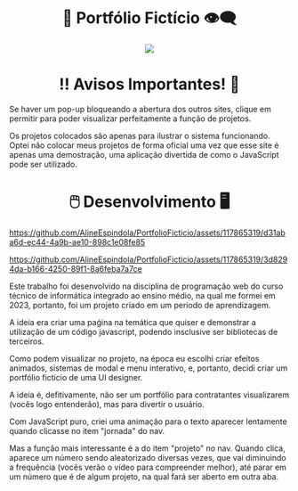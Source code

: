 <div align="center">
  <h1>🔳 Portfólio Fictício 👁️‍🗨️</h1>
  <img src="https://github.com/AlineEspindola/PortfolioFicticio/assets/117865319/609a9db4-4f1a-4292-b514-f51cb60d39cd" />
</div>

<div align="center">
  <h1>‼️ Avisos Importantes! 📢</h1>
</div>

Se haver um pop-up bloqueando a abertura dos outros sites, clique em permitir para poder visualizar perfeitamente a função de projetos.

Os projetos colocados são apenas para ilustrar o sistema funcionando. Optei não colocar meus projetos de forma oficial uma vez que esse site é apenas uma demostração, uma aplicação divertida de como o JavaScript pode ser utilizado.

<div align="center">
  <h1>🖱️ Desenvolvimento 🖥️</h1>
</div>

https://github.com/AlineEspindola/PortfolioFicticio/assets/117865319/d31aba6d-ec44-4a9b-ae10-898c1e08fe85

https://github.com/AlineEspindola/PortfolioFicticio/assets/117865319/3d8294da-b166-4250-89f1-8a6feba7a7ce

Este trabalho foi desenvolvido na disciplina de programação web do curso técnico de informática integrado ao ensino médio, na qual me formei em 2023, portanto, foi um projeto criado em um periodo de aprendizagem.

A ideia era criar uma paǵina na temática que quiser e demonstrar a utilização de um código javascript, podendo insclusive ser bibliotecas de terceiros.

Como podem visualizar no projeto, na época eu escolhi criar efeitos animados, sistemas de modal e menu interativo, e, portanto, decidi criar um portfólio fictício de uma UI designer.

A ideia é, defitivamente, não ser um portfólio para contratantes visualizarem (vocês logo entenderão), mas para divertir o usuário.

Com JavaScript puro, criei uma animação para o texto aparecer lentamente quando clicasse no item "jornada" do nav.

Mas a função mais interessante é a do item "projeto" no nav. Quando clica, aparece um número sendo aleatorizado diversas vezes, que vai diminuindo a frequência (vocês verão o vídeo para compreender melhor), até parar em um número que é de algum projeto, na qual fará ser aberto em outra aba.






